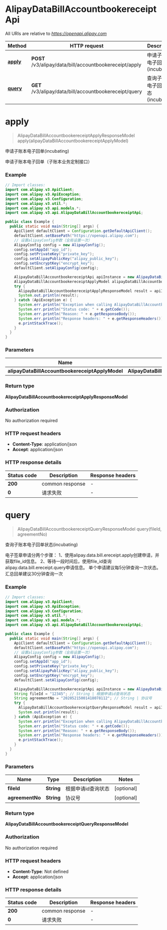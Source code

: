 # AlipayDataBillAccountbookereceiptApi

All URIs are relative to *https://openapi.alipay.com*

| Method | HTTP request | Description |
|------------- | ------------- | -------------|
| [**apply**](AlipayDataBillAccountbookereceiptApi.md#apply) | **POST** /v3/alipay/data/bill/accountbookereceipt/apply | 申请子账本电子回单(incubating) |
| [**query**](AlipayDataBillAccountbookereceiptApi.md#query) | **GET** /v3/alipay/data/bill/accountbookereceipt/query | 查询子账本电子回单状态(incubating) |


<a name="apply"></a>
# **apply**
> AlipayDataBillAccountbookereceiptApplyResponseModel apply(alipayDataBillAccountbookereceiptApplyModel)

申请子账本电子回单(incubating)

申请子账本电子回单（子账本业务定制接口）

### Example
```java
// Import classes:
import com.alipay.v3.ApiClient;
import com.alipay.v3.ApiException;
import com.alipay.v3.Configuration;
import com.alipay.v3.util.*;
import com.alipay.v3.api.models.*;
import com.alipay.v3.api.AlipayDataBillAccountbookereceiptApi;

public class Example {
  public static void main(String[] args) {
    ApiClient defaultClient = Configuration.getDefaultApiClient();
    defaultClient.setBasePath("https://openapi.alipay.com");
    // 设置alipayConfig参数（全局设置一次）
    AlipayConfig config = new AlipayConfig();
    config.setAppId("app_id");
    config.setPrivateKey("private_key");
    config.setAlipayPublicKey("alipay_public_key");
    config.setEncryptKey("encrypt_key");
    defaultClient.setAlipayConfig(config);

    AlipayDataBillAccountbookereceiptApi apiInstance = new AlipayDataBillAccountbookereceiptApi(defaultClient);
    AlipayDataBillAccountbookereceiptApplyModel alipayDataBillAccountbookereceiptApplyModel = new AlipayDataBillAccountbookereceiptApplyModel(); // AlipayDataBillAccountbookereceiptApplyModel | 
    try {
      AlipayDataBillAccountbookereceiptApplyResponseModel result = apiInstance.apply(alipayDataBillAccountbookereceiptApplyModel);
      System.out.println(result);
    } catch (ApiException e) {
      System.err.println("Exception when calling AlipayDataBillAccountbookereceiptApi#apply");
      System.err.println("Status code: " + e.getCode());
      System.err.println("Reason: " + e.getResponseBody());
      System.err.println("Response headers: " + e.getResponseHeaders());
      e.printStackTrace();
    }
  }
}
```

### Parameters

| Name | Type | Description  | Notes |
|------------- | ------------- | ------------- | -------------|
| **alipayDataBillAccountbookereceiptApplyModel** | **AlipayDataBillAccountbookereceiptApplyModel**|  | [optional] |

### Return type

**AlipayDataBillAccountbookereceiptApplyResponseModel**

### Authorization

No authorization required

### HTTP request headers

 - **Content-Type**: application/json
 - **Accept**: application/json

### HTTP response details
| Status code | Description | Response headers |
|-------------|-------------|------------------|
| **200** | common response |  -  |
| **0** | 请求失败 |  -  |

<a name="query"></a>
# **query**
> AlipayDataBillAccountbookereceiptQueryResponseModel query(fileId, agreementNo)

查询子账本电子回单状态(incubating)

电子签章申请分两个步骤： 1、使用alipay.data.bill.ereceipt.apply创建申请，并获取file_id信息。 2、等待一段时间后，使用file_id查询alipay.data.bill.ereceipt.query申请信息。 单个申请建议每5分钟查询一次状态。汇总回单建议30分钟查询一次

### Example
```java
// Import classes:
import com.alipay.v3.ApiClient;
import com.alipay.v3.ApiException;
import com.alipay.v3.Configuration;
import com.alipay.v3.util.*;
import com.alipay.v3.api.models.*;
import com.alipay.v3.api.AlipayDataBillAccountbookereceiptApi;

public class Example {
  public static void main(String[] args) {
    ApiClient defaultClient = Configuration.getDefaultApiClient();
    defaultClient.setBasePath("https://openapi.alipay.com");
    // 设置alipayConfig参数（全局设置一次）
    AlipayConfig config = new AlipayConfig();
    config.setAppId("app_id");
    config.setPrivateKey("private_key");
    config.setAlipayPublicKey("alipay_public_key");
    config.setEncryptKey("encrypt_key");
    defaultClient.setAlipayConfig(config);

    AlipayDataBillAccountbookereceiptApi apiInstance = new AlipayDataBillAccountbookereceiptApi(defaultClient);
    String fileId = "12345"; // String | 根据申请id查询状态
    String agreementNo = "20205215001418078112"; // String | 协议号
    try {
      AlipayDataBillAccountbookereceiptQueryResponseModel result = apiInstance.query(fileId, agreementNo);
      System.out.println(result);
    } catch (ApiException e) {
      System.err.println("Exception when calling AlipayDataBillAccountbookereceiptApi#query");
      System.err.println("Status code: " + e.getCode());
      System.err.println("Reason: " + e.getResponseBody());
      System.err.println("Response headers: " + e.getResponseHeaders());
      e.printStackTrace();
    }
  }
}
```

### Parameters

| Name | Type | Description  | Notes |
|------------- | ------------- | ------------- | -------------|
| **fileId** | **String**| 根据申请id查询状态 | [optional] |
| **agreementNo** | **String**| 协议号 | [optional] |

### Return type

**AlipayDataBillAccountbookereceiptQueryResponseModel**

### Authorization

No authorization required

### HTTP request headers

 - **Content-Type**: Not defined
 - **Accept**: application/json

### HTTP response details
| Status code | Description | Response headers |
|-------------|-------------|------------------|
| **200** | common response |  -  |
| **0** | 请求失败 |  -  |

